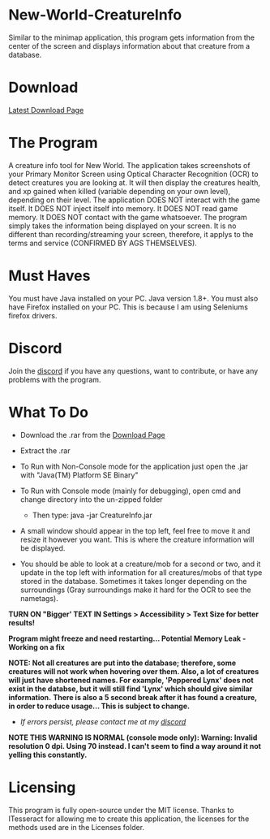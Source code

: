 # New-World-CreatureInfo
Similar to the minimap application, this program gets information from the center of the screen and displays information about that creature from a database.

# Download
[Latest Download Page](https://github.com/llabinator/New-World-CreatureInfo/releases/latest)

# The Program
A creature info tool for New World. The application takes screenshots of your Primary Monitor Screen using Optical Character Recognition (OCR) to detect creatures you are looking at. It will then display the creatures health, and xp gained when killed (variable depending on your own level), depending on their level. The application DOES NOT interact with the game itself. It DOES NOT inject itself into memory. It DOES NOT read game memory. It DOES NOT contact with the game whatsoever. The program simply takes the information being displayed on your screen. It is no different than recording/streaming your screen, therefore, it applys to the terms and service (CONFIRMED BY AGS THEMSELVES).

# Must Haves
You must have Java installed on your PC. Java version 1.8+. You must also have Firefox installed on your PC. This is because I am using Seleniums firefox drivers.

# Discord
Join the [discord](https://discord.gg/GdhEdD9umc) if you have any questions, want to contribute, or have any problems with the program.

# What To Do
- Download the .rar from the [Download Page](https://github.com/llabinator/New-World-CreatureInfo/releases/latest)
- Extract the .rar
- To Run with Non-Console mode for the application just open the .jar with "Java(TM) Platform SE Binary"
  
- To Run with Console mode (mainly for debugging), open cmd and change directory into the un-zipped folder
  - Then type: java -jar CreatureInfo.jar

- A small window should appear in the top left, feel free to move it and resize it however you want. This is where the creature information will be displayed.

- You should be able to look at a creature/mob for a second or two, and it update in the top left with information for all creatures/mobs of that type stored in the database. Sometimes it takes longer depending on the surroundings (Gray surroundings make it hard for the OCR to see the nametags).

**TURN ON "Bigger' TEXT IN Settings > Accessibility > Text Size for better results!**

**Program might freeze and need restarting... Potential Memory Leak - Working on a fix**

**NOTE: Not all creatures are put into the database; therefore, some creatures will not work when hovering over them. Also, a lot of creatures will just have shortened names. For example, 'Peppered Lynx' does not exist in the databse, but it will still find 'Lynx' which should give similar information.**
**There is also a 5 second break after it has found a creature, in order to reduce usage... This is subject to change.**

- *If errors persist, please contact me at my [discord](https://discord.gg/HxsTVM3wB2)*

**NOTE THIS WARNING IS NORMAL (console mode only): Warning: Invalid resolution 0 dpi. Using 70 instead. I can't seem to find a way around it not yelling this constantly.**

# Licensing
This program is fully open-source under the MIT license. Thanks to ITesseract for allowing me to create this application, the licenses for the methods used are in the Licenses folder.
